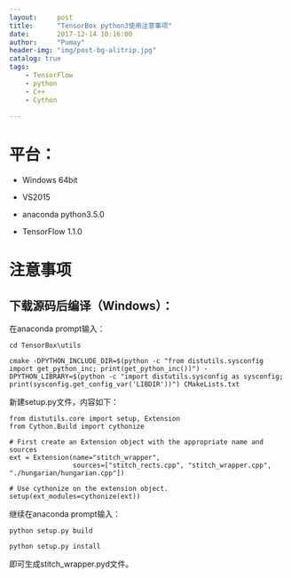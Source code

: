 ```yaml
---
layout:     post
title:      "TensorBox python3使用注意事项"
date:       2017-12-14 10:16:00
author:     "Pumay"
header-img: "img/post-bg-alitrip.jpg"
catalog: true
tags:
    - TensorFlow
    - python
    - C++
    - Cython
    
---
```


# 平台：

- Windows 64bit

- VS2015

- anaconda python3.5.0

- TensorFlow 1.1.0

# 注意事项

## 下载源码后编译（Windows）：

在anaconda prompt输入：

`cd TensorBox\utils `

`cmake -DPYTHON_INCLUDE_DIR=$(python -c "from distutils.sysconfig import get_python_inc; print(get_python_inc())") -DPYTHON_LIBRARY=$(python -c "import distutils.sysconfig as sysconfig; print(sysconfig.get_config_var('LIBDIR'))") CMakeLists.txt `

新建setup.py文件，内容如下：

```
from distutils.core import setup, Extension
from Cython.Build import cythonize

# First create an Extension object with the appropriate name and sources
ext = Extension(name="stitch_wrapper",
                sources=["stitch_rects.cpp", "stitch_wrapper.cpp", "./hungarian/hungarian.cpp"])

# Use cythonize on the extension object.
setup(ext_modules=cythonize(ext))

```
继续在anaconda prompt输入：

`python setup.py build `

`python setup.py install`

即可生成stitch_wrapper.pyd文件。

